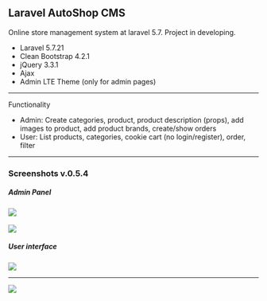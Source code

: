 <h2>Laravel AutoShop CMS</h2>
<p>Online store management system at laravel 5.7. Project in developing.</p>
<ul>
    <li>Laravel 5.7.21</li>
    <li>Clean Bootstrap 4.2.1</li>
    <li>jQuery 3.3.1</li>
    <li>Ajax</li>
    <li>Admin LTE Theme (only for admin pages)</li>
</ul>
<hr>
Functionality
<ul>
    <li>Admin: Create categories, product, product description (props), add images to product, add product brands, create/show orders</li>
    <li>User: List products, categories, cookie cart (no login/register), order, filter</li>
</ul>
<hr>
<h3>Screenshots v.0.5.4</h3>
<h5>Admin Panel</h5>
<img src="https://i.imgur.com/ZlvQ1SC.png"><br><br>
<img src="https://i.imgur.com/KTMXko8.png">
<h5>User interface</h5>
<img src="https://i.imgur.com/6A5XKMs.png"<br>
<hr>
<img src="https://i.imgur.com/yN1MzFq.png">

